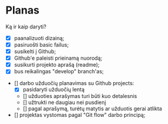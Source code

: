 # Planas

Ką ir kaip daryti?

- [x] paanalizuoti dizainą;
- [x] pasiruošti basic failus;
- [x] susikelti į Github;
- [x] Github'e paleisti prieinamą nuorodą;
- [x] susikurti projekto aprašą (readme);
- [x] bus reikalingas "develop" branch'as;
- [] darbo užduočių planavimas su Github projects:
    - [x] pasidaryti užduočių lentą
    - [] užduoties aprašymas turi būti kuo detalesnis
    - [] užtrukti  ne daugiau nei pusdienį
    - [] pagal aprašymą, turėtų matytis ar užduotis gerai atlikta
- [] projektas vystomas pagal "Git flow" darbo principą;
